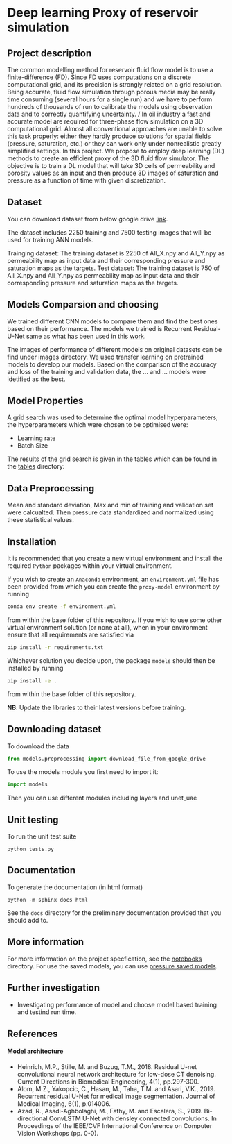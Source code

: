 # Deep learning Proxy of reservoir simulation

## Project description
The common modelling method for reservoir fluid flow model is to use a finite-difference (FD). Since FD uses computations on a discrete computational grid, and its precision is strongly related on a grid resolution. Being accurate, fluid flow simulation through porous media may be really time consuming (several hours for a single run) and we have to perform hundreds of thousands of run to calibrate the models using observation data and to correctly quantifying uncertainty.
/
In oil industry a fast and accurate model are required for three-phase flow simulation on a 3D computational grid. Almost all conventional approaches are unable to solve this task properly: either they hardly produce solutions for spatial fields (pressure, saturation, etc.) or they can work only under nonrealistic greatly simplified settings. In this project. 
We propose to employ deep learning (DL) methods to create an efficient proxy of the 3D fluid flow simulator. The objective is to train a DL model that will take 3D cells of permeability and porosity values as an input and then produce 3D images of saturation and pressure as a function of time with given discretization.

## Dataset
You can download dataset from below google drive [link](https://drive.google.com/drive/folders/16o2DW8kXaXbDh7FrD_63uHNi4N1ffEk0?usp=sharing).

The dataset includes 2250 training and 7500 testing images that will be used for training ANN models.

  Trainging dataset:
    The training dataset is 2250 of All_X.npy and All_Y.npy as permeability map as input data and their corresponding pressure and saturation maps as the targets. 
 Test dataset:
    The training dataset is 750 of All_X.npy and All_Y.npy as permeability map as input data and their corresponding pressure and saturation maps as the targets.

## Models Comparsion and choosing

We trained different CNN models to compare them and find the best ones based on their performance. The models we trained is Recurrent Residual-U-Net same as what has been used in this [work](https://github.com/acse-2020/2D-recurrent-R-U-Net-surrogate-for-dynamic-flows/commits?author=soloist96).

The images of performance of different models on original datasets can be find under [images](https://github.com/acse-srm3018/DeeplearningProxy/tree/main/images) directory. We used transfer learning on pretrained models to develop our models. Based on the comparison of the accuracy and loss of the training and validation data, the ... and ... models were idetified as the best.

## Model Properties 

A grid search was used to determine the optimal model hyperparameters; the hyperparameters which were chosen to be optimised were:
- Learning rate
- Batch Size

The results of the grid search is given in the tables which can be found in the [tables](https://github.com/acse-2020/acse-4-x-ray-classification-inception/tree/main/tables) directory:
        
## Data Preprocessing

Mean and standard deviation, Max and min of training and validation set were calcualted. Then pressure data standardized and normalized using these statistical values.
            

## Installation

It is recommended that you create a new virtual environment and install the required `Python` packages
within your virtual environment.

If you wish to create an `Anaconda` environment, an `environment.yml` file has
been provided from which you can create the `proxy-model` environment
by running
```bash
conda env create -f environment.yml
```
from within the base folder of this repository. If you wish to use some other virtual environment solution (or none at all),
when in your environment ensure that all requirements are satisfied via
```bash
pip install -r requirements.txt
```

Whichever solution you decide upon, the package `models` should then be installed
by running
```bash
pip install -e .
```
from within the base folder of this repository.

**NB**: Update the libraries to their latest versions before training.


## Downloading dataset

To download the data

```python
from models.preprocessing import download_file_from_google_drive
```

To use the models module you first need to import it:

```python
import models
```
Then you can use different modules including layers and unet_uae

## Unit testing

To run the unit test suite
```
python tests.py
```

## Documentation

To generate the documentation (in html format)
```
python -m sphinx docs html
```

See the `docs` directory for the preliminary documentation provided that you should add to.


## More information

For more information on the project specfication, see the [notebooks](https://github.com/acse-srm3018/DeeplearningProxy/tree/main/Notebooks) directory.
For use the saved models, you can use [pressure saved models](https://drive.google.com/file/d/1KIqCAb0x7xoZmTSg0MlSYRPbXPSilWVF/view?usp=sharing).

## Further investigation

- Investigating performance of model and choose model based training and testind run time.

## References

#### Model architecture

* Heinrich, M.P., Stille, M. and Buzug, T.M., 2018. Residual U-net convolutional neural network architecture for low-dose CT denoising. Current Directions in Biomedical Engineering, 4(1), pp.297-300.
* Alom, M.Z., Yakopcic, C., Hasan, M., Taha, T.M. and Asari, V.K., 2019. Recurrent residual U-Net for medical image segmentation. Journal of Medical Imaging, 6(1), p.014006.
* Azad, R., Asadi-Aghbolaghi, M., Fathy, M. and Escalera, S., 2019. Bi-directional ConvLSTM U-Net with densley connected convolutions. In Proceedings of the IEEE/CVF International Conference on Computer Vision Workshops (pp. 0-0).

